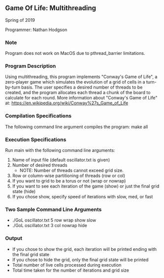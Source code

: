 Game Of Life: Multithreading
---
Spring of 2019

Programmer:
Nathan Hodgson

### Note

Program does not work on MacOS due to pthread_barrier limitations. 

### Program Description

Using multithreading, this program implements "Conway's Game of Life", a zero-player game which simulates the evolution of a grid of cells in a turn-by-turn basis. The user specifies a desired number of threads to be created, and the program allocates each thread a chunk of the board to calculate for each round. More information about "Conway's Game of Life" at: https://en.wikipedia.org/wiki/Conway%27s_Game_of_Life

### Compilation Specifications

The following command line argument compiles the program:
	make all

### Execution Specifications

Run main with the following command line arguments:
1. Name of input file (default oscillator.txt is given)
2. Number of desired threads
	- NOTE: Number of threads cannot exceed grid size. 
3. Row or column-wise partitioning of threads (row or col)
4. If you want to grid to be a torus or not (wrap or nowrap)
5. If you want to see each iteration of the game (show) or just the final grid state (hide)
6. If you chose show, specify speed of iterations with slow, med, or fast

### Two Sample Command Line Arguments

- ./GoL oscillator.txt 5 row wrap show slow
- ./GoL oscillator.txt 3 col nowrap hide

### Output

- If you chose to show the grid, each iteration will be printed ending with the final grid state
- If you chose to hide the grid, only the final grid state will be printed
- Total number of live cells processed during execution
- Total time taken for the number of iterations and grid size

